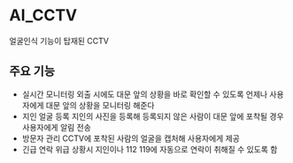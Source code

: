 # AI_CCTV
얼굴인식 기능이 탑재된 CCTV 
## 주요 기능
- 실시간 모니터링 
 외출 시에도 대문 앞의 상황을 바로 확인할 수 있도록 언제나 사용자에게 대문 앞의 상황을 모니터링 해준다
- 지인 얼굴 등록
지인의 사진을 등록해 등록되지 않은 사람이 대문 앞에 포착될 경우 사용자에게 알림 전송
- 방문자 관리
CCTV에 포착된 사람의 얼굴을 캡처해 사용자에게 제공
- 긴급 연락
위급 상황시 지인이나 112 119에 자동으로 연락이 취해질 수 있도록 함

